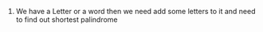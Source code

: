   1. We have a Letter or a word then we need add some letters to it and need to find out shortest palindrome
